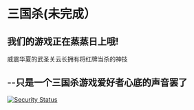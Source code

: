 # 三国杀(未完成）
## 我们的游戏正在蒸蒸日上哦!
威震华夏的武圣关云长拥有将红牌当杀的神技
## --只是一个三国杀游戏爱好者心底的声音罢了


[![Security Status](https://www.murphysec.com/platform3/v3/badge/1611392511050809344.svg)](https://www.murphysec.com/accept?code=63744443ade87fae6add84b9756fcca3&type=1&from=2&t=2)
